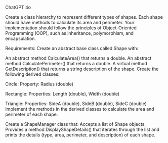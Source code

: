 
ChatGPT 4o 

Create a class hierarchy to represent different types of shapes. Each shape should have methods to calculate its area and perimeter. Your implementation should follow the principles of Object-Oriented Programming (OOP), such as inheritance, polymorphism, and encapsulation.

Requirements:
Create an abstract base class called Shape with:

An abstract method CalculateArea() that returns a double.
An abstract method CalculatePerimeter() that returns a double.
A virtual method GetDescription() that returns a string description of the shape.
Create the following derived classes:

Circle:
Property: Radius (double)

Rectangle:
Properties: Length (double), Width (double)

Triangle:
Properties: SideA (double), SideB (double), SideC (double)
Implement the methods in the derived classes to calculate the area and perimeter of each shape.

Create a ShapeManager class that:
Accepts a list of Shape objects.
Provides a method DisplayShapeDetails() that iterates through the list and prints the details (type, area, perimeter, and description) of each shape.
